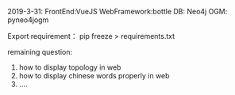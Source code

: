 2019-3-31:
FrontEnd:VueJS
WebFramework:bottle
DB: Neo4j
OGM: pyneo4jogm

Export requirement： pip freeze > requirements.txt

remaining question: 
1. how to display topology in web
2. how to display chinese words properly in web
3. ....
